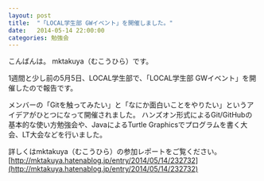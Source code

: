 ```yaml
---
layout: post
title:  "「LOCAL学生部 GWイベント」を開催しました。"
date:   2014-05-14 22:00:00
categories: 勉強会
---
```


こんばんは。
mktakuya（むこうひら）です。

1週間と少し前の5月5日、LOCAL学生部で、「LOCAL学生部 GWイベント」を開催したので報告です。

メンバーの「Gitを触ってみたい」と「なにか面白いことをやりたい」というアイデアがひとつになって開催されました。
ハンズオン形式によるGit/GitHubの基本的な使い方勉強会や、JavaによるTurtle Graphicsでプログラムを書く大会、LT大会などを行いました。

詳しくはmktakuya（むこうひら）の参加レポートをご覧ください。
[http://mktakuya.hatenablog.jp/entry/2014/05/14/232732](http://mktakuya.hatenablog.jp/entry/2014/05/14/232732)
